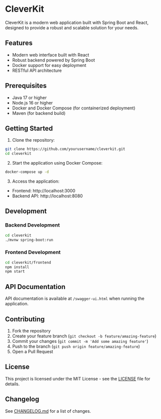 # CleverKit

CleverKit is a modern web application built with Spring Boot and React, designed to provide a robust and scalable solution for your needs.

## Features

- Modern web interface built with React
- Robust backend powered by Spring Boot
- Docker support for easy deployment
- RESTful API architecture

## Prerequisites

- Java 17 or higher
- Node.js 16 or higher
- Docker and Docker Compose (for containerized deployment)
- Maven (for backend build)

## Getting Started

1. Clone the repository:
```bash
git clone https://github.com/yourusername/cleverkit.git
cd cleverkit
```

2. Start the application using Docker Compose:
```bash
docker-compose up -d
```

3. Access the application:
- Frontend: http://localhost:3000
- Backend API: http://localhost:8080

## Development

### Backend Development
```bash
cd cleverkit
./mvnw spring-boot:run
```

### Frontend Development
```bash
cd cleverkit/frontend
npm install
npm start
```

## API Documentation

API documentation is available at `/swagger-ui.html` when running the application.

## Contributing

1. Fork the repository
2. Create your feature branch (`git checkout -b feature/amazing-feature`)
3. Commit your changes (`git commit -m 'Add some amazing feature'`)
4. Push to the branch (`git push origin feature/amazing-feature`)
5. Open a Pull Request

## License

This project is licensed under the MIT License - see the [LICENSE](LICENSE) file for details.

## Changelog

See [CHANGELOG.md](CHANGELOG.md) for a list of changes. 